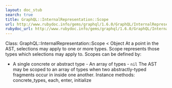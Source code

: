 ```yaml
---
layout: doc_stub
search: true
title: GraphQL::InternalRepresentation::Scope
url: http://www.rubydoc.info/gems/graphql/1.6.0/GraphQL/InternalRepresentation/Scope
rubydoc_url: http://www.rubydoc.info/gems/graphql/1.6.0/GraphQL/InternalRepresentation/Scope
---
```


Class: GraphQL::InternalRepresentation::Scope < Object
At a point in the AST, selections may apply to one or more types.
Scope represents those types which selections may apply to. 
Scopes can be defined by: 
- A single concrete or abstract type - An array of types - `nil` 
The AST may be scoped to an array of types when two abstractly-typed
fragments occur in inside one another. 
Instance methods:
concrete_types, each, enter, initialize

